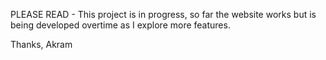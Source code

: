 PLEASE READ - This project is in progress, so far the website works but is being developed overtime as I explore more features.

Thanks,
Akram
